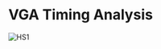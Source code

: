 
# VGA Timing Analysis


![HS1](https://user-images.githubusercontent.com/68816726/216061814-24191992-921f-4088-b333-dbb9c60b3fcd.png)



